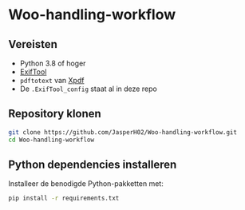 # Woo-handling-workflow

## Vereisten

- Python 3.8 of hoger
- [ExifTool](https://exiftool.org/)
- `pdftotext` van [Xpdf](https://www.xpdfreader.com/download.html)
- De `.ExifTool_config` staat al in deze repo

## Repository klonen

```bash
git clone https://github.com/JasperH02/Woo-handling-workflow.git
cd Woo-handling-workflow
```

## Python dependencies installeren

Installeer de benodigde Python-pakketten met:

```bash
pip install -r requirements.txt
```
